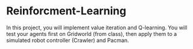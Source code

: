 # Reinforcment-Learning

In this project, you will implement value iteration and Q-learning. You will test your agents first on Gridworld (from class), then apply them to a simulated robot controller (Crawler) and Pacman.
